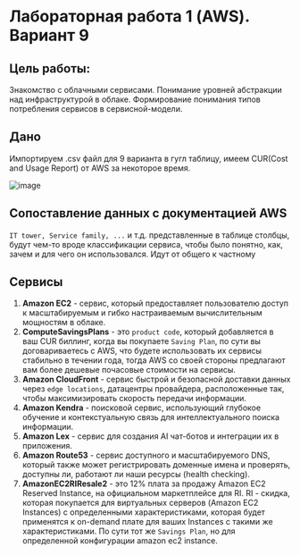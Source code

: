 # Лабораторная работа 1 (AWS). Вариант 9
## Цель работы: 
Знакомство с облачными сервисами. Понимание уровней абстракции над инфраструктурой в облаке. Формирование понимания типов потребления сервисов в сервисной-модели.

## Дано
Импортируем .csv файл для 9 варианта в гугл таблицу, имеем CUR(Cost and Usage Report) от AWS за некоторое время.

![image](https://github.com/user-attachments/assets/fe7a4746-89b3-4f87-aaa6-106e82aeb999)

## Сопоставление данных с документацией AWS

`IT tower, Service family, ...` и т.д. представленные в таблице столбцы, будут чем-то вроде классификации сервиса, чтобы было понятно, как, зачем и для чего он использовался. Идут от общего к частному

## Сервисы

1. **Amazon EC2** - сервис, который предоставляет пользователю доступ к масштабируемым и гибко настраиваемым вычислительным мощностям в облаке.
2. **ComputeSavingsPlans** - это `product code`, который добавляется в ваш CUR биллинг, когда вы покупаете `Saving Plan`, по сути вы договариваетесь с AWS, что будете использовать их сервисы стабильно в течении года, тогда AWS со своей стороны предлагают вам более дешевые почасовые стоимости на сервисы.
3.  **Amazon CloudFront** - сервис быстрой и безопасной доставки данных через `edge locations`, датацентры провайдера, расположенные так, чтобы максимизировать скорость передачи информации.
4.  **Amazon Kendra** - поисковой сервис, использующий глубокое обучение и контекстуальную связь для интеллектуального поиска информации.
5.  **Amazon Lex** - сервис для создания AI чат-ботов и интеграции их в приложения.
6.  **Amazon Route53** - сервис доступного и масштабируемого DNS, который также может регистрировать доменные имена и проверять, доступны ли, работают ли наши ресурсы (health checking).
7. **AmazonEC2RIResale2** - это 12% плата за продажу Amazon EC2 Reserved Instance, на официальном маркетплейсе для RI. RI - скидка, которая покупается для виртуальных серверов (Amazon EC2 Instances) с определенными характеристиками, которая будет применятся к on-demand плате для ваших Instances с такими же характеристиками. По сути тот же `Savings Plan`, но для определенной конфигурации amazon ec2 instance.

